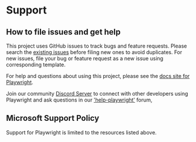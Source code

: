 # Support

## How to file issues and get help  

This project uses GitHub issues to track bugs and feature requests. Please search the [existing issues][gh-issues] before filing new ones to avoid duplicates. For new issues, file your bug or feature request as a new issue using corresponding template.

For help and questions about using this project, please see the [docs site for Playwright][docs].

Join our community [Discord Server][discord-server] to connect with other developers using Playwright and ask questions in our ['help-playwright'][discord-channel] forum,

## Microsoft Support Policy  

Support for Playwright is limited to the resources listed above.

[gh-issues]: https://github.com/microsoft/playwright/issues/
[docs]: https://playwright.dev/
[discord-server]: https://aka.ms/playwright/discord
[discord-channel]: https://discord.com/channels/807756831384403968/1054804523652231198
